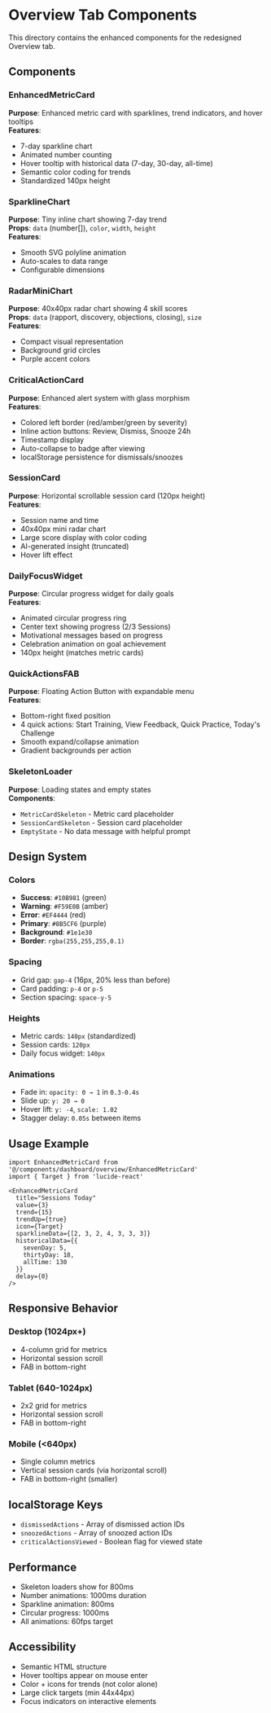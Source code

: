 # Overview Tab Components

This directory contains the enhanced components for the redesigned Overview tab.

## Components

### EnhancedMetricCard
**Purpose**: Enhanced metric card with sparklines, trend indicators, and hover tooltips  
**Features**:
- 7-day sparkline chart
- Animated number counting
- Hover tooltip with historical data (7-day, 30-day, all-time)
- Semantic color coding for trends
- Standardized 140px height

### SparklineChart
**Purpose**: Tiny inline chart showing 7-day trend  
**Props**: `data` (number[]), `color`, `width`, `height`  
**Features**:
- Smooth SVG polyline animation
- Auto-scales to data range
- Configurable dimensions

### RadarMiniChart
**Purpose**: 40x40px radar chart showing 4 skill scores  
**Props**: `data` (rapport, discovery, objections, closing), `size`  
**Features**:
- Compact visual representation
- Background grid circles
- Purple accent colors

### CriticalActionCard
**Purpose**: Enhanced alert system with glass morphism  
**Features**:
- Colored left border (red/amber/green by severity)
- Inline action buttons: Review, Dismiss, Snooze 24h
- Timestamp display
- Auto-collapse to badge after viewing
- localStorage persistence for dismissals/snoozes

### SessionCard
**Purpose**: Horizontal scrollable session card (120px height)  
**Features**:
- Session name and time
- 40x40px mini radar chart
- Large score display with color coding
- AI-generated insight (truncated)
- Hover lift effect

### DailyFocusWidget
**Purpose**: Circular progress widget for daily goals  
**Features**:
- Animated circular progress ring
- Center text showing progress (2/3 Sessions)
- Motivational messages based on progress
- Celebration animation on goal achievement
- 140px height (matches metric cards)

### QuickActionsFAB
**Purpose**: Floating Action Button with expandable menu  
**Features**:
- Bottom-right fixed position
- 4 quick actions: Start Training, View Feedback, Quick Practice, Today's Challenge
- Smooth expand/collapse animation
- Gradient backgrounds per action

### SkeletonLoader
**Purpose**: Loading states and empty states  
**Components**:
- `MetricCardSkeleton` - Metric card placeholder
- `SessionCardSkeleton` - Session card placeholder
- `EmptyState` - No data message with helpful prompt

## Design System

### Colors
- **Success**: `#10B981` (green)
- **Warning**: `#F59E0B` (amber)
- **Error**: `#EF4444` (red)
- **Primary**: `#8B5CF6` (purple)
- **Background**: `#1e1e30`
- **Border**: `rgba(255,255,255,0.1)`

### Spacing
- Grid gap: `gap-4` (16px, 20% less than before)
- Card padding: `p-4` or `p-5`
- Section spacing: `space-y-5`

### Heights
- Metric cards: `140px` (standardized)
- Session cards: `120px`
- Daily focus widget: `140px`

### Animations
- Fade in: `opacity: 0 → 1` in `0.3-0.4s`
- Slide up: `y: 20 → 0`
- Hover lift: `y: -4`, `scale: 1.02`
- Stagger delay: `0.05s` between items

## Usage Example

```tsx
import EnhancedMetricCard from '@/components/dashboard/overview/EnhancedMetricCard'
import { Target } from 'lucide-react'

<EnhancedMetricCard
  title="Sessions Today"
  value={3}
  trend={15}
  trendUp={true}
  icon={Target}
  sparklineData={[2, 3, 2, 4, 3, 3, 3]}
  historicalData={{
    sevenDay: 5,
    thirtyDay: 18,
    allTime: 130
  }}
  delay={0}
/>
```

## Responsive Behavior

### Desktop (1024px+)
- 4-column grid for metrics
- Horizontal session scroll
- FAB in bottom-right

### Tablet (640-1024px)
- 2x2 grid for metrics
- Horizontal session scroll
- FAB in bottom-right

### Mobile (<640px)
- Single column metrics
- Vertical session cards (via horizontal scroll)
- FAB in bottom-right (smaller)

## localStorage Keys

- `dismissedActions` - Array of dismissed action IDs
- `snoozedActions` - Array of snoozed action IDs  
- `criticalActionsViewed` - Boolean flag for viewed state

## Performance

- Skeleton loaders show for 800ms
- Number animations: 1000ms duration
- Sparkline animation: 800ms
- Circular progress: 1000ms
- All animations: 60fps target

## Accessibility

- Semantic HTML structure
- Hover tooltips appear on mouse enter
- Color + icons for trends (not color alone)
- Large click targets (min 44x44px)
- Focus indicators on interactive elements

